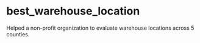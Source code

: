 # best_warehouse_location
Helped a non-profit organization to evaluate warehouse locations across 5 counties.

